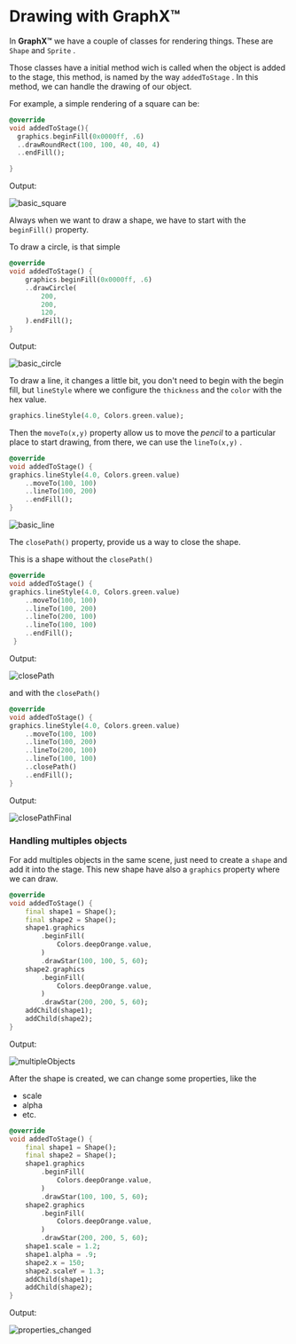 # Drawing with GraphX™

In **GraphX™** we have a couple of classes for rendering things.
These are `Shape` and `Sprite` .

Those classes have a initial method wich is called when the object
is added to the stage, this method, is named by the way `addedToStage` .
In this method, we can handle the drawing of our object.

For example, a simple rendering of a square can be:

``` dart
@override
void addedToStage(){
  graphics.beginFill(0x0000ff, .6)
  ..drawRoundRect(100, 100, 40, 40, 4)
  ..endFill();

}
```

Output: 

![basic_square](https://user-images.githubusercontent.com/44511181/99677710-c8d7b300-2a58-11eb-849e-8a3a5e79f144.jpg)

Always when we want to draw a shape, we have to start with the
`beginFill()` property.

To draw a circle, is that simple 

``` dart
@override
void addedToStage() {
    graphics.beginFill(0x0000ff, .6)
    ..drawCircle(
        200,
        200,
        120,
    ).endFill();
}
```

Output: 

![basic_circle](https://user-images.githubusercontent.com/44511181/99679843-2a991c80-2a5b-11eb-95cb-0c77318dc9cd.jpg)

To draw a line, it changes a little bit, you don't need
to begin with the begin fill, but `lineStyle` where we configure the `thickness` and the `color` with the hex value.

``` dart
graphics.lineStyle(4.0, Colors.green.value);
```

Then the `moveTo(x,y)` property allow us to move the *pencil* to a particular place to start drawing, from there, we can use the `lineTo(x,y)` .

``` dart
@override
void addedToStage() {
graphics.lineStyle(4.0, Colors.green.value)
    ..moveTo(100, 100)
    ..lineTo(100, 200)
    ..endFill();
}
```

![basic_line](https://user-images.githubusercontent.com/44511181/99682895-7f8a6200-2a5e-11eb-97c9-718a552d26c1.jpg)

The `closePath()` property, provide us a way to close the shape.

This is a shape without the `closePath()`

``` dart
@override
void addedToStage() {
graphics.lineStyle(4.0, Colors.green.value)
    ..moveTo(100, 100)
    ..lineTo(100, 200)
    ..lineTo(200, 100)
    ..lineTo(100, 100)
    ..endFill();
 }

```
Output: 

![closePath](https://user-images.githubusercontent.com/44511181/99716119-7b723a80-2a86-11eb-8460-ad5aec26107e.jpg)

and with the `closePath()`
```dart
@override
void addedToStage() {
graphics.lineStyle(4.0, Colors.green.value)
    ..moveTo(100, 100)
    ..lineTo(100, 200)
    ..lineTo(200, 100)
    ..lineTo(100, 100)
    ..closePath()
    ..endFill();
}

```
Output: 

![closePathFinal](https://user-images.githubusercontent.com/44511181/99716537-fdfafa00-2a86-11eb-9167-e6e410320922.jpg)

### Handling multiples objects

For add multiples objects in the same scene, just need to create a `shape` and add it into the stage. This new shape have also a `graphics` property where we can draw.

```dart
@override
void addedToStage() {
    final shape1 = Shape();
    final shape2 = Shape();
    shape1.graphics
        .beginFill(
            Colors.deepOrange.value,
        )
        .drawStar(100, 100, 5, 60);
    shape2.graphics
        .beginFill(
            Colors.deepOrange.value,
        )
        .drawStar(200, 200, 5, 60);
    addChild(shape1);
    addChild(shape2);
}
```
Output:

![multipleObjects](https://user-images.githubusercontent.com/44511181/99721646-4c5fc700-2a8e-11eb-8445-1d8f1c1d68a8.jpg)

After the shape is created, we can change some properties, like
the 
* scale
* alpha
* etc.

```dart
@override
void addedToStage() {
    final shape1 = Shape();
    final shape2 = Shape();
    shape1.graphics
        .beginFill(
            Colors.deepOrange.value,
        )
        .drawStar(100, 100, 5, 60);
    shape2.graphics
        .beginFill(
            Colors.deepOrange.value,
        )
        .drawStar(200, 200, 5, 60);
    shape1.scale = 1.2;
    shape1.alpha = .9;
    shape2.x = 150;
    shape2.scaleY = 1.3;
    addChild(shape1);
    addChild(shape2);
}
```
Output:

![properties_changed](https://user-images.githubusercontent.com/44511181/99722706-cfcde800-2a8f-11eb-9999-2a0301f36e2b.jpg)


